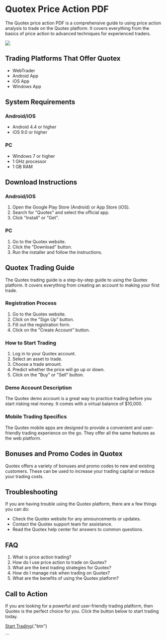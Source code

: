 # Quotex Price Action PDF

The Quotex price action PDF is a comprehensive guide to using price
action analysis to trade on the Quotex platform. It covers everything
from the basics of price action to advanced techniques for experienced
traders.

[![](https://static.quotex.io/files/4_en/300_250.jpg)](https://traff.sbs/brokerqxlid)

## Trading Platforms That Offer Quotex

-   WebTrader
-   Android App
-   iOS App
-   Windows App

## System Requirements

### Android/iOS

-   Android 4.4 or higher
-   iOS 9.0 or higher

### PC

-   Windows 7 or higher
-   1 GHz processor
-   1 GB RAM

## Download Instructions

### Android/iOS

1.  Open the Google Play Store (Android) or App Store (iOS).
2.  Search for "Quotex" and select the official app.
3.  Click "Install" or "Get".

### PC

1.  Go to the Quotex website.
2.  Click the "Download" button.
3.  Run the installer and follow the instructions.

## Quotex Trading Guide

The Quotex trading guide is a step-by-step guide to using the Quotex
platform. It covers everything from creating an account to making your
first trade.

### Registration Process

1.  Go to the Quotex website.
2.  Click on the "Sign Up" button.
3.  Fill out the registration form.
4.  Click on the "Create Account" button.

### How to Start Trading

1.  Log in to your Quotex account.
2.  Select an asset to trade.
3.  Choose a trade amount.
4.  Predict whether the price will go up or down.
5.  Click on the "Buy" or "Sell" button.

### Demo Account Description

The Quotex demo account is a great way to practice trading before you
start risking real money. It comes with a virtual balance of \$10,000.

### Mobile Trading Specifics

The Quotex mobile apps are designed to provide a convenient and
user-friendly trading experience on the go. They offer all the same
features as the web platform.

## Bonuses and Promo Codes in Quotex

Quotex offers a variety of bonuses and promo codes to new and existing
customers. These can be used to increase your trading capital or reduce
your trading costs.

## Troubleshooting

If you are having trouble using the Quotex platform, there are a few
things you can do:

-   Check the Quotex website for any announcements or updates.
-   Contact the Quotex support team for assistance.
-   Read the Quotex help center for answers to common questions.

## FAQ

1.  What is price action trading?
2.  How do I use price action to trade on Quotex?
3.  What are the best trading strategies for Quotex?
4.  How do I manage risk when trading on Quotex?
5.  What are the benefits of using the Quotex platform?

## Call to Action

If you are looking for a powerful and user-friendly trading platform,
then Quotex is the perfect choice for you. Click the button below to
start trading today.

[Start Trading](\%22https://traff.sbs/brokerqxsignup\%22){."btn"}

\`\`\`

